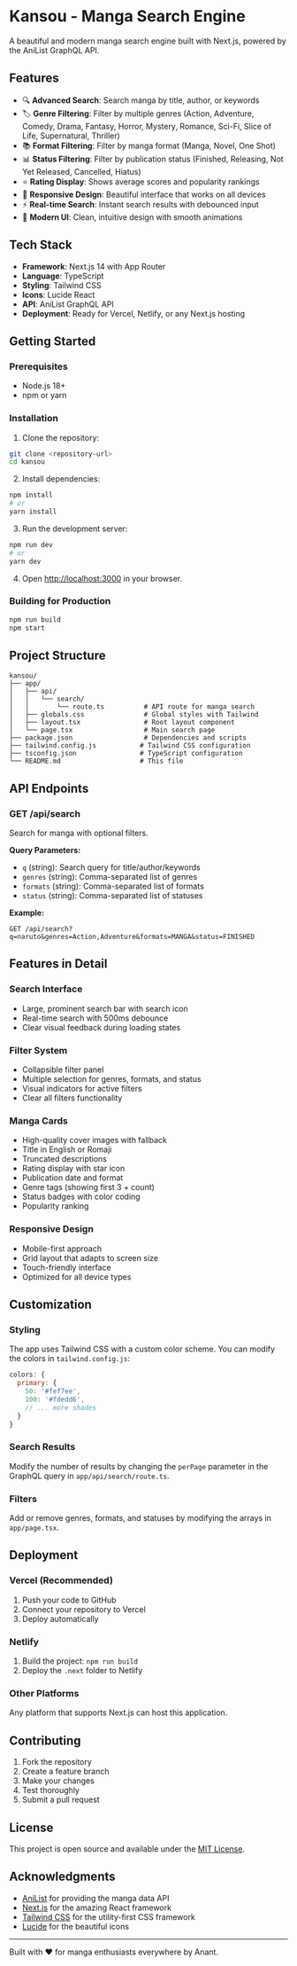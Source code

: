# Kansou - Manga Search Engine

A beautiful and modern manga search engine built with Next.js, powered by the AniList GraphQL API.

## Features

- 🔍 **Advanced Search**: Search manga by title, author, or keywords
- 🏷️ **Genre Filtering**: Filter by multiple genres (Action, Adventure, Comedy, Drama, Fantasy, Horror, Mystery, Romance, Sci-Fi, Slice of Life, Supernatural, Thriller)
- 📚 **Format Filtering**: Filter by manga format (Manga, Novel, One Shot)
- 📊 **Status Filtering**: Filter by publication status (Finished, Releasing, Not Yet Released, Cancelled, Hiatus)
- ⭐ **Rating Display**: Shows average scores and popularity rankings
- 📱 **Responsive Design**: Beautiful interface that works on all devices
- ⚡ **Real-time Search**: Instant search results with debounced input
- 🎨 **Modern UI**: Clean, intuitive design with smooth animations

## Tech Stack

- **Framework**: Next.js 14 with App Router
- **Language**: TypeScript
- **Styling**: Tailwind CSS
- **Icons**: Lucide React
- **API**: AniList GraphQL API
- **Deployment**: Ready for Vercel, Netlify, or any Next.js hosting

## Getting Started

### Prerequisites

- Node.js 18+ 
- npm or yarn

### Installation

1. Clone the repository:
```bash
git clone <repository-url>
cd kansou
```

2. Install dependencies:
```bash
npm install
# or
yarn install
```

3. Run the development server:
```bash
npm run dev
# or
yarn dev
```

4. Open [http://localhost:3000](http://localhost:3000) in your browser.

### Building for Production

```bash
npm run build
npm start
```

## Project Structure

```
kansou/
├── app/
│   ├── api/
│   │   └── search/
│   │       └── route.ts          # API route for manga search
│   ├── globals.css               # Global styles with Tailwind
│   ├── layout.tsx                # Root layout component
│   └── page.tsx                  # Main search page
├── package.json                  # Dependencies and scripts
├── tailwind.config.js           # Tailwind CSS configuration
├── tsconfig.json                # TypeScript configuration
└── README.md                    # This file
```

## API Endpoints

### GET /api/search

Search for manga with optional filters.

**Query Parameters:**
- `q` (string): Search query for title/author/keywords
- `genres` (string): Comma-separated list of genres
- `formats` (string): Comma-separated list of formats
- `status` (string): Comma-separated list of statuses

**Example:**
```
GET /api/search?q=naruto&genres=Action,Adventure&formats=MANGA&status=FINISHED
```

## Features in Detail

### Search Interface
- Large, prominent search bar with search icon
- Real-time search with 500ms debounce
- Clear visual feedback during loading states

### Filter System
- Collapsible filter panel
- Multiple selection for genres, formats, and status
- Visual indicators for active filters
- Clear all filters functionality

### Manga Cards
- High-quality cover images with fallback
- Title in English or Romaji
- Truncated descriptions
- Rating display with star icon
- Publication date and format
- Genre tags (showing first 3 + count)
- Status badges with color coding
- Popularity ranking

### Responsive Design
- Mobile-first approach
- Grid layout that adapts to screen size
- Touch-friendly interface
- Optimized for all device types

## Customization

### Styling
The app uses Tailwind CSS with a custom color scheme. You can modify the colors in `tailwind.config.js`:

```javascript
colors: {
  primary: {
    50: '#fef7ee',
    100: '#fdedd6',
    // ... more shades
  }
}
```

### Search Results
Modify the number of results by changing the `perPage` parameter in the GraphQL query in `app/api/search/route.ts`.

### Filters
Add or remove genres, formats, and statuses by modifying the arrays in `app/page.tsx`.

## Deployment

### Vercel (Recommended)
1. Push your code to GitHub
2. Connect your repository to Vercel
3. Deploy automatically

### Netlify
1. Build the project: `npm run build`
2. Deploy the `.next` folder to Netlify

### Other Platforms
Any platform that supports Next.js can host this application.

## Contributing

1. Fork the repository
2. Create a feature branch
3. Make your changes
4. Test thoroughly
5. Submit a pull request

## License

This project is open source and available under the [MIT License](LICENSE).

## Acknowledgments

- [AniList](https://anilist.co/) for providing the manga data API
- [Next.js](https://nextjs.org/) for the amazing React framework
- [Tailwind CSS](https://tailwindcss.com/) for the utility-first CSS framework
- [Lucide](https://lucide.dev/) for the beautiful icons

---

Built with ❤️ for manga enthusiasts everywhere by Anant. 
